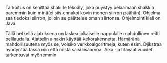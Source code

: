 Tarkoitus on kehittää shakille tekoäly, joka puystyy pelaamaan shakkia paremmin kuin minä(ei siis ennakoi kovin monen siirron päähän). Ohjelma saa tiedoksi siirron, jolloin se päättelee oman siirtonsa. Ohjelmointikieli on Java. 

Tällä hetkellä ajatuksena on laskea jokaiselle nappulalle mahdollinen reitti pelilaudalla. Ajattelin ainakin käyttää kekorakennetta. Hämäränä mahdollisuutena myös se, voisiko verkkoalgoritmeja, kuten esim. Djikstraa hyodyntää tässä niin että niistä saisi lisäarvoa. Aika -ja tilavaativuudet tarkentuvat myöhemmin.
